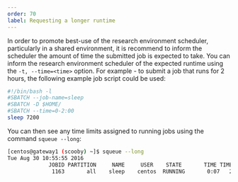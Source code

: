 ```yaml
---
order: 70
label: Requesting a longer runtime
---
```


In order to promote best-use of the research environment scheduler, particularly in a shared environment, it is recommend to inform the scheduler the amount of time the submitted job is expected to take. You can inform the research environment scheduler of the expected runtime using the `-t, --time=<time>` option. For example - to submit a job that runs for 2 hours, the following example job script could be used:

```bash
#!/bin/bash -l
#SBATCH --job-name=sleep
#SBATCH -D $HOME/
#SBATCH --time=0-2:00
sleep 7200
```

You can then see any time limits assigned to running jobs using the command `squeue --long`:

```bash
[centos@gateway1 (scooby) ~]$ squeue --long
Tue Aug 30 10:55:55 2016
             JOBID PARTITION     NAME     USER    STATE       TIME TIME_LIMI  NODES NODELIST(REASON)
              1163       all    sleep    centos  RUNNING       0:07   2:00:00      1 ip-10-75-1-42
```

